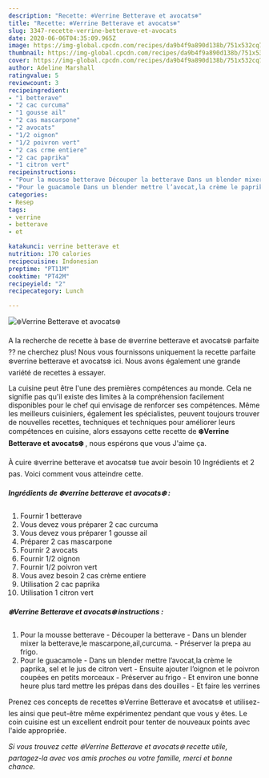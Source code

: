 ```yaml
---
description: "Recette: ❄️Verrine Betterave et avocats❄️"
title: "Recette: ❄️Verrine Betterave et avocats❄️"
slug: 3347-recette-verrine-betterave-et-avocats
date: 2020-06-06T04:35:09.965Z
image: https://img-global.cpcdn.com/recipes/da9b4f9a890d138b/751x532cq70/❄️verrine-betterave-et-avocats❄️-photo-principale-de-la-recette.jpg
thumbnail: https://img-global.cpcdn.com/recipes/da9b4f9a890d138b/751x532cq70/❄️verrine-betterave-et-avocats❄️-photo-principale-de-la-recette.jpg
cover: https://img-global.cpcdn.com/recipes/da9b4f9a890d138b/751x532cq70/❄️verrine-betterave-et-avocats❄️-photo-principale-de-la-recette.jpg
author: Adeline Marshall
ratingvalue: 5
reviewcount: 3
recipeingredient:
- "1 betterave"
- "2 cac curcuma"
- "1 gousse ail"
- "2 cas mascarpone"
- "2 avocats"
- "1/2 oignon"
- "1/2 poivron vert"
- "2 cas crme entiere"
- "2 cac paprika"
- "1 citron vert"
recipeinstructions:
- "Pour la mousse betterave Découper la betterave Dans un blender mixer la betterave,le mascarpone,ail,curcuma. Préserver la prepa au frigo."
- "Pour le guacamole Dans un blender mettre l’avocat,la crème le paprika, sel et le jus de citron vert Ensuite ajouter l’oignon et le poivron coupées en petits morceaux Préserver au frigo Et environ une bonne heure plus tard mettre les prépas dans des douilles Et faire les verrines"
categories:
- Resep
tags:
- verrine
- betterave
- et

katakunci: verrine betterave et 
nutrition: 170 calories
recipecuisine: Indonesian
preptime: "PT11M"
cooktime: "PT42M"
recipeyield: "2"
recipecategory: Lunch

---
```



![❄️Verrine Betterave et avocats❄️](https://img-global.cpcdn.com/recipes/da9b4f9a890d138b/751x532cq70/❄️verrine-betterave-et-avocats❄️-photo-principale-de-la-recette.jpg)

A la recherche de recette à base de ❄️verrine betterave et avocats❄️ parfaite ?? ne cherchez plus! Nous vous fournissons uniquement la recette parfaite ❄️verrine betterave et avocats❄️ ici. Nous avons également une grande variété de recettes à essayer.

La cuisine peut être l'une des premières compétences au monde. Cela ne signifie pas qu'il existe des limites à la compréhension facilement disponibles pour le chef qui envisage de renforcer ses compétences. Même les meilleurs cuisiniers, également les spécialistes, peuvent toujours trouver de nouvelles recettes, techniques et techniques pour améliorer leurs compétences en cuisine, alors essayons cette recette de <strong> ❄️Verrine Betterave et avocats❄️ </strong>, nous espérons que vous J'aime ça.

<!--inarticleads1-->

À cuire ❄️verrine betterave et avocats❄️ tue avoir besoin 10 Ingrédients et 2 pas. Voici comment vous atteindre cette.

##### Ingrédients de ❄️verrine betterave et avocats❄️ :

1. Fournir 1 betterave
1. Vous devez vous préparer 2 cac curcuma
1. Vous devez vous préparer 1 gousse ail
1. Préparer 2 cas mascarpone
1. Fournir 2 avocats
1. Fournir 1/2 oignon
1. Fournir 1/2 poivron vert
1. Vous avez besoin 2 cas crème entiere
1. Utilisation 2 cac paprika
1. Utilisation 1 citron vert




<!--inarticleads2-->

##### ❄️Verrine Betterave et avocats❄️ instructions :

1. Pour la mousse betterave - Découper la betterave - Dans un blender mixer la betterave,le mascarpone,ail,curcuma. - Préserver la prepa au frigo.
1. Pour le guacamole - Dans un blender mettre l’avocat,la crème le paprika, sel et le jus de citron vert - Ensuite ajouter l’oignon et le poivron coupées en petits morceaux - Préserver au frigo - Et environ une bonne heure plus tard mettre les prépas dans des douilles - Et faire les verrines




<!--inarticleads1-->

<p>
Prenez ces concepts de recettes ❄️Verrine Betterave et avocats❄️ et utilisez-les ainsi que peut-être même expérimentez pendant que vous y êtes. Le coin cuisine est un excellent endroit pour tenter de nouveaux points avec l'aide appropriée.
</p>

<p>
<i>Si vous trouvez cette ❄️Verrine Betterave et avocats❄️ recette utile, partagez-la avec vos amis proches ou votre famille, merci et bonne chance.</i>
</p>
